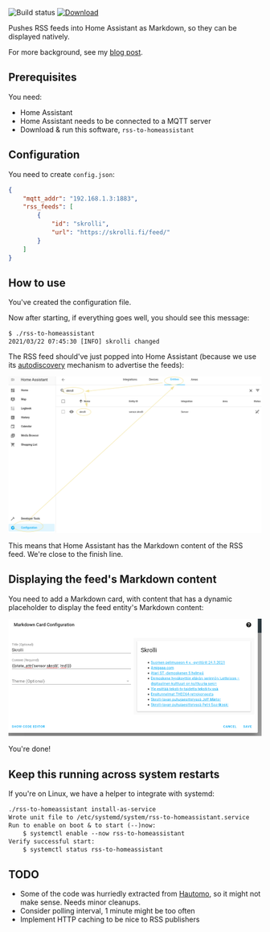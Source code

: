 ![Build status](https://github.com/joonas-fi/rss-to-homeassistant/workflows/Build/badge.svg)
[![Download](https://img.shields.io/github/downloads/joonas-fi/rss-to-homeassistant/total.svg?style=for-the-badge)](https://github.com/joonas-fi/rss-to-homeassistant/releases)

Pushes RSS feeds into Home Assistant as Markdown, so they can be displayed natively.

For more background, see my [blog post](https://joonas.fi/2020/08/displaying-rss-feed-with-home-assistant/).


Prerequisites
-------------

You need:

- Home Assistant
- Home Assistant needs to be connected to a MQTT server
- Download & run this software, `rss-to-homeassistant`


Configuration
-------------

You need to create `config.json`:

```json
{
	"mqtt_addr": "192.168.1.3:1883",
	"rss_feeds": [
		{
			"id": "skrolli",
			"url": "https://skrolli.fi/feed/"
		}
	]
}
```


How to use
----------

You've created the configuration file.

Now after starting, if everything goes well, you should see this message:

```console
$ ./rss-to-homeassistant
2021/03/22 07:45:30 [INFO] skrolli changed
```

The RSS feed should've just popped into Home Assistant (because we use its
[autodiscovery](https://www.home-assistant.io/docs/mqtt/discovery/) mechanism to advertise the feeds):

![](docs/home-assistant-entity.png)

This means that Home Assistant has the Markdown content of the RSS feed. We're close to the finish line.


Displaying the feed's Markdown content
--------------------------------------

You need to add a Markdown card, with content that has a dynamic placeholder to display the feed
entity's Markdown content:

![](docs/home-assistant-markdown-card.png)

You're done!


Keep this running across system restarts
----------------------------------------

If you're on Linux, we have a helper to integrate with systemd:

```console
./rss-to-homeassistant install-as-service
Wrote unit file to /etc/systemd/system/rss-to-homeassistant.service
Run to enable on boot & to start (--)now:
	$ systemctl enable --now rss-to-homeassistant
Verify successful start:
	$ systemctl status rss-to-homeassistant
```


TODO
----

- Some of the code was hurriedly extracted from [Hautomo](https://github.com/function61/hautomo), so it
  might not make sense. Needs minor cleanups.
- Consider polling interval, 1 minute might be too often
- Implement HTTP caching to be nice to RSS publishers
